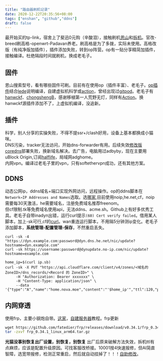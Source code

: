 ```yaml
---
title: "路由器刷机记录"
date: 2020-12-22T20:35:56+08:00
tags: ["enshan", "github","ddns"]
draft: false
---
```

最开始买的tp-link，宿舍上了斐迅0元购（辛酸泪），接触刷机[恩山](https://www.right.com.cn/forum/forum.php)和[拆机](https://www.acwifi.net/)。官改-breed刷高格-openwrt-Padavan养老。刷高格是为了多拨，实际未使用。高格改版（有纯净版加插件），插件添加失败，转到op阵营。op有一贴分享精简加插件，接触编译。杜绝隔段时间就刷机，换成老毛子。  

## 固件

恩山搜索型号，看有哪些固件可刷。目前有在使用op（插件丰富）、老毛子。[op插件](https://www.right.com.cn/forum/forum.php?mod=viewthread&tid=344825&extra=page%3D2%26filter%3Ddigest%26digest%3D1)结合[lede](https://github.com/coolsnowwolf/lede)说明编译，自建虚拟机科学或[action](https://p3terx.com/archives/build-openwrt-with-github-actions.html)，曾经出现过[gitpod](https://www.right.com.cn/forum/thread-1573038-1-1.html)。老毛子有[hanwckf](https://github.com/hanwckf/rt-n56u)、[chongshengB](https://github.com/chongshengB/Padavan-build)，感谢移植第一人荒野无灯，同样有[Action](https://github.com/muziling/Padavan-build)。换hanwckf源插件添加不了，上虚拟机编译，没追新。  

## 插件

科学，别人分享的实操失败，不得不提ssr+/clash好用，设备上基本都换成小猫咪。  
DNS污染，tracker无法访问，开始dns-forwarder有用。后续失效[修改版coredns](https://blog.minidump.info/2019/12/enhanced-coredns/)部署失败，换新域名解决。去广告，电脑用过adbyby，现在主要用uBlock Origin,订阅[halflife](https://gitee.com/halflife/list/raw/master/ad.txt)，局域网adghome。  
内网vpn。编译过老毛子里的vpn，只有softethervpn成功，还有其他方案。  

## DDNS

动态公网ip，ddns域名+端口实现外网访问，远程操作。op的ddns脚本在`Network→IP Addresses and Names`选取。选[哪家](https://v2ex.com/t/560093),目前使用noip,he.net,cf，noip需要每30天激活，he需要域名，注册免费域名推荐freenom。  
但cf限制.tk等免费域名使用api，无法ddns、acme.sh。Github上有好多优秀工具。老毛子自带inadyn出错，运行curl提示`(60) Cert verify failed`。借用某人脚本，加上-sk可行,cf的[curl](https://ignorance.nova.moe/ddns-with-cloudflare/)。wan重连运行脚本，不用隔5分钟测ip变化。老毛子添加脚本，**系统管理-配置管理-保存**，不然重启丢失。  

```shell
curl -sk -4 "https://dyn.example.com:password@dyn.dns.he.net/nic/update?hostname=dyn.example.com"					
curl -sk https://username:password@dynupdate.no-ip.com/nic/update?hostname=example.com

home_ip=$(curl ip.sb)
curl -sk -X PUT "https://api.cloudflare.com/client/v4/zones/<域名的 ZoneID>/dns_records/<Record 的 ZoneID>" \
     -H "Authorization: Bearer xxxxxxx" \
     -H "Content-Type: application/json" \
     --data '{"type":"A","name":"home.nova.moe","content":"'$home_ip'","ttl":120,"proxied":false}'

```

## 内网穿透

使用frp，主要小钢炮自带。[这家](https://www.ioiox.com/frp.html)，[自建服务器](https://www.iyuu.cn/archives/286/)教程。frp更新  

```bash
wget https://github.com/fatedier/frp/releases/download/v0.34.1/frp_0.34.1_linux_arm64.tar.gz
tar -zxvf frp_0.34.1_linux_arm64.tar.gz
```
**光猫没事别恢复出厂设置，别恢复，别恢复** 出厂后原来破解方法失效，拆机ttl有点麻烦，应该是配置升级原因。可找客服改桥接。10001按4快速报修，但AI简直智障，选宽带报修，检测正常重启，然后就自动挂掉了！！！[自助修改](http://192.168.1.1/bridge_route.gch)。














